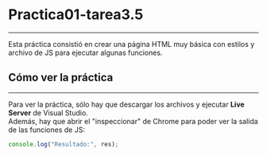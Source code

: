 # Practica01-tarea3.5

---

Esta práctica consistió en crear una página HTML muy básica con estilos y archivo de JS para ejecutar algunas funciones.

## Cómo ver la práctica

---

Para ver la práctica, sólo hay que descargar los archivos y ejecutar **Live Server** de Visual Studio.  
Además, hay que abrir el "inspeccionar" de Chrome para poder ver la salida de las funciones de JS:

```js
console.log("Resultado:", res);

